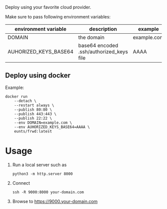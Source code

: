 
Deploy using your favorite cloud provider.

Make sure to pass following environment variables:

| environment variable  | description | example                           |
|-----------------------|------------|------------------------------------|
| DOMAIN                | the domain | example.com                        |
| AUHORIZED_KEYS_BASE64 | base64 encoded .ssh/authorized_keys file | AAAA |


## Deploy using docker 
Example:
```
docker run
    --detach \
    --restart always \
    --publish 80:80 \
    --publish 443:443 \
    --publish 22:22 \ 
    --env DOMAIN=example.com \
    --env AUHORIZED_KEYS_BASE64=AAAA \
    eunts/frwd:latest
```


# Usage

1. Run a local server such as
   ```
   python3 -m http.server 8000
   ```
2. Connect
   ```
   ssh -R 9000:8000 your-domain.com
   ```
3. Browse to https://9000.your-domain.com